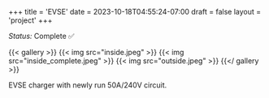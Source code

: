 +++
title = 'EVSE'
date = 2023-10-18T04:55:24-07:00
draft = false
layout = 'project'
+++

_Status:_ Complete ✅

<!--more-->

{{< gallery >}}
    {{< img src="inside.jpeg" >}}
    {{< img src="inside_complete.jpeg" >}}
    {{< img src="outside.jpeg" >}}
{{</ gallery >}}

EVSE charger with newly run 50A/240V circuit.
